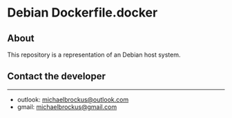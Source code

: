 # Debian Dockerfile.docker
## About

This repository is a representation of an Debian host system.

## Contact the developer

* * *

-   outlook: [michaelbrockus@outlook.com](mailto:michaelbrockus@outlook.com)
-   gmail: [michaelbrockus@gmail.com](mailto:michaelbrockus@gmail.com)
